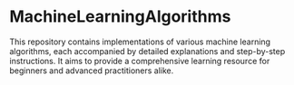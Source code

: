 # MachineLearningAlgorithms
This repository contains implementations of various machine learning algorithms, each accompanied by detailed explanations and step-by-step instructions. It aims to provide a comprehensive learning resource for beginners and advanced practitioners alike.
